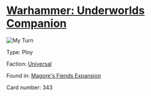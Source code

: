 # [Warhammer: Underworlds Companion](https://guidokessels.github.io/wh-underworlds)

  

![My Turn](https://warhammerunderworlds.com/wp-content/uploads/sites/6/2018/03/343_ENG.png)



Type: Ploy

Faction: [Universal](https://guidokessels.github.io/wh-underworlds/factions/universal.md)

Found in: [Magore's Fiends Expansion](https://guidokessels.github.io/wh-underworlds/locations/magores-fiends-expansion.md)

Card number: 343
